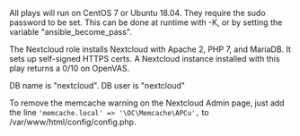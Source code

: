 All plays will run on CentOS 7 or Ubuntu 18.04. They require the sudo password to be set. This can be done at runtime with -K, or by setting the variable "ansible_become_pass".

The Nextcloud role installs Nextcloud with Apache 2, PHP 7, and MariaDB. It sets up self-signed HTTPS certs.
A Nextcloud instance installed with this play returns a 0/10 on OpenVAS.

DB name is "nextcloud". DB user is "nextcloud"

To remove the memcache warning on the Nextcloud Admin page, just add the line `'memcache.local' => '\OC\Memcache\APCu',` to /var/www/html/config/config.php.